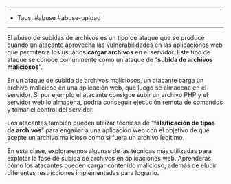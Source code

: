 ------------
- Tags: #abuse #abuse-upload
------------
El abuso de subidas de archivos es un tipo de ataque que se produce cuando un atacante aprovecha las vulnerabilidades en las aplicaciones web que permiten a los usuarios **cargar archivos** en el servidor. Este tipo de ataque se conoce comúnmente como un ataque de “**subida de archivos maliciosos**“.

En un ataque de subida de archivos maliciosos, un atacante carga un archivo malicioso en una aplicación web, que luego se almacena en el servidor. Si por ejemplo el atacante consigue subir un archivo PHP y el servidor web lo almacena, podría conseguir ejecución remota de comandos y tomar el control del servidor.

Los atacantes también pueden utilizar técnicas de “**falsificación de tipos de archivos**” para engañar a una aplicación web con el objetivo de que acepte un archivo malicioso como si fuera un archivo legítimo.

En esta clase, exploraremos algunas de las técnicas más utilizadas para explotar la fase de subida de archivos en aplicaciones web. Aprenderás cómo los atacantes pueden cargar contenido malicioso, además de eludir diferentes restricciones implementadas para lograrlo.
